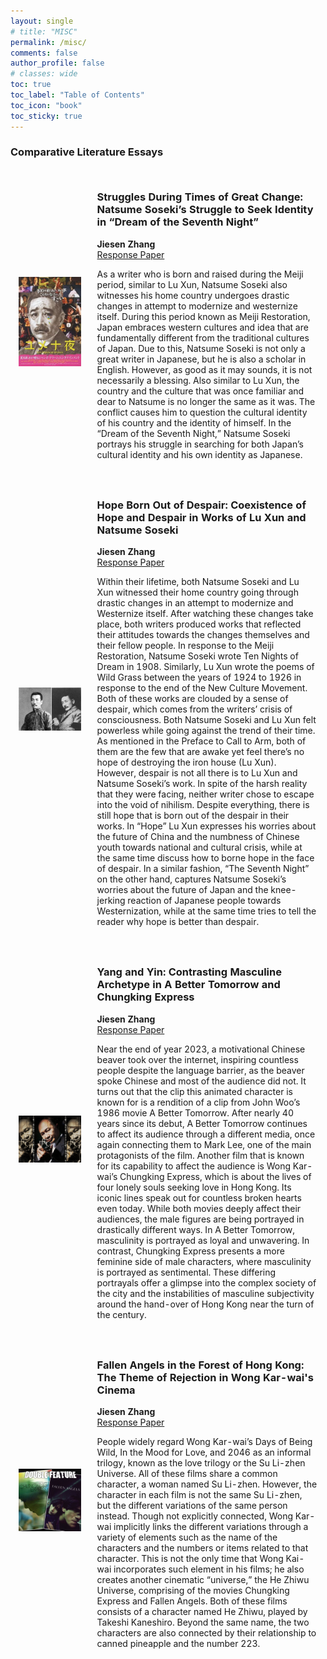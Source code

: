 ```yaml
---
layout: single
# title: "MISC"
permalink: /misc/
comments: false
author_profile: false
# classes: wide
toc: true
toc_label: "Table of Contents"
toc_icon: "book"
toc_sticky: true
---
```


<!-- ## Table of contents
{: .no_toc .text-delta }

1. TOC
{:toc} -->

### Comparative Literature Essays

<table style="width:100%;border:0px;border-spacing:0px;border-collapse:separate;margin-right:auto;margin-left:auto;">
  <tr>
    <td style="padding:2.5%;width:25%;vertical-align:middle;min-width:120px">
      <img src="../assets/images/misc/ten_nights_of_dream.png" alt="project image" style="width:auto; height:auto; max-width:100%;" />
    </td>
    <td style="padding:2.5%;width:75%;vertical-align:middle">
      <h3>Struggles During Times of Great Change: Natsume Soseki’s Struggle to Seek Identity in “Dream of the Seventh Night”</h3>
      <strong>Jiesen Zhang</strong>
      <br>
      <a href="https://diling69.github.io/assets/pdfs/essays/LTWL_120_ResponsePaper.pdf">Response Paper</a>
      <p>As a writer who is born and raised during the Meiji period, similar to Lu Xun, Natsume Soseki also witnesses his home country undergoes drastic changes in attempt to modernize and westernize itself. During this period known as Meiji Restoration, Japan embraces western cultures and idea that are fundamentally different from the traditional cultures of Japan. Due to this, Natsume Soseki is not only a great writer in Japanese, but he is also a scholar in English. However, as good as it may sounds, it is not necessarily a blessing. Also similar to Lu Xun, the country and the culture that was once familiar and dear to Natsume is no longer the same as it was. The conflict causes him to question the cultural identity of his country and the identity of himself. In the “Dream of the Seventh Night,” Natsume Soseki portrays his struggle in searching for both Japan’s cultural identity and his own identity as Japanese.</p>
    </td>
  </tr>

  <tr>
    <td style="padding:2.5%;width:25%;vertical-align:middle;min-width:120px">
      <img src="../assets/images/misc/lu_soseiki.png" alt="project image" style="width:auto; height:auto; max-width:100%;" />
    </td>
    <td style="padding:2.5%;width:75%;vertical-align:middle">
      <h3>Hope Born Out of Despair: Coexistence of Hope and Despair in Works of Lu Xun and Natsume Soseki</h3>
      <strong>Jiesen Zhang</strong>
      <br>
      <a href="https://diling69.github.io/assets/pdfs/essays/LTWL_120_MidtermPaper.pdf">Response Paper</a>
      <p>Within their lifetime, both Natsume Soseki and Lu Xun witnessed their home country going through drastic changes in an attempt to modernize and Westernize itself. After watching these changes take place, both writers produced works that reflected their attitudes towards the changes themselves and their fellow people. In response to the Meiji Restoration, Natsume Soseki wrote Ten Nights of Dream in 1908. Similarly, Lu Xun wrote the poems of Wild Grass between the years of 1924 to 1926 in response to the end of the New Culture Movement. Both of these works are clouded by a sense of despair, which comes from the writers’ crisis of consciousness. Both Natsume Soseki and Lu Xun felt powerless while going against the trend of their time. As mentioned in the Preface to Call to Arm, both of them are the few that are awake yet feel there’s no hope of destroying the iron house (Lu Xun). However, despair is not all there is to Lu Xun and Natsume Soseki’s work. In spite of the harsh reality that they were facing, neither writer chose to escape into the void of nihilism. Despite everything, there is still hope that is born out of the despair in their works. In “Hope” Lu Xun expresses his worries about the future of China and the numbness of Chinese youth towards national and cultural crisis, while at the same time discuss how to borne hope in the face of despair. In a similar fashion, “The Seventh Night” on the other hand, captures Natsume Soseki’s worries about the future of Japan and the knee-jerking reaction of Japanese people towards Westernization, while at the same time tries to tell the reader why hope is better than despair.</p>
    </td>
  </tr>

  <tr>
    <td style="padding:2.5%;width:25%;vertical-align:middle;min-width:120px">
      <img src="../assets/images/misc/john_woo.png" alt="project image" style="width:auto; height:auto; max-width:100%;" />
    </td>
    <td style="padding:2.5%;width:75%;vertical-align:middle">
      <h3>Yang and Yin: Contrasting Masculine Archetype in A Better Tomorrow and Chungking Express</h3>
      <strong>Jiesen Zhang</strong>
      <br>
      <a href="https://diling69.github.io/assets/pdfs/essays/LTEA120C_MidtermPaper.pdf">Response Paper</a>
      <p>Near the end of year 2023, a motivational Chinese beaver took over the internet, inspiring countless people despite the language barrier, as the beaver spoke Chinese and most of the audience did not. It turns out that the clip this animated character is known for is a rendition of a clip from John Woo’s 1986 movie A Better Tomorrow. After nearly 40 years since its debut, A Better Tomorrow continues to affect its audience through a different media, once again connecting them to Mark Lee, one of the main protagonists of the film. Another film that is known for its capability to affect the audience is Wong Kar-wai’s Chungking Express, which is about the lives of four lonely souls seeking love in Hong Kong. Its iconic lines speak out for countless broken hearts even today. While both movies deeply affect their audiences, the male figures are being portrayed in drastically different ways. In A Better Tomorrow, masculinity is portrayed as loyal and unwavering. In contrast, Chungking Express presents a more feminine side of male characters, where masculinity is portrayed as sentimental. These differing portrayals offer a glimpse into the complex society of the city and the instabilities of masculine subjectivity around the hand-over of Hong Kong near the turn of the century.</p>
    </td>
  </tr>

  <tr>
    <td style="padding:2.5%;width:25%;vertical-align:middle;min-width:120px">
      <img src="../assets/images/misc/ce_fa.png" alt="project image" style="width:auto; height:auto; max-width:100%;" />
    </td>
    <td style="padding:2.5%;width:75%;vertical-align:middle">
      <h3>Fallen Angels in the Forest of Hong Kong: The Theme of Rejection in Wong Kar-wai's Cinema</h3>
      <strong>Jiesen Zhang</strong>
      <br>
      <a href="https://diling69.github.io/assets/pdfs/essays/LTEA120C_MidtermPaper.pdf">Response Paper</a>
      <p>People widely regard Wong Kar-wai’s Days of Being Wild, In the Mood for Love, and 2046 as an informal trilogy, known as the love trilogy or the Su Li-zhen Universe. All of these films share a common character, a woman named Su Li-zhen. However, the character in each film is not the same Su Li-zhen, but the different variations of the same person instead. Though not explicitly connected, Wong Kar-wai implicitly links the different variations through a variety of elements such as the name of the characters and the numbers or items related to that character. This is not the only time that Wong Kai-wai incorporates such element in his films; he also creates another cinematic “universe,” the He Zhiwu Universe, comprising of the movies Chungking Express and Fallen Angels. Both of these films consists of a character named He Zhiwu, played by Takeshi Kaneshiro. Beyond the same name, the two characters are also connected by their relationship to canned pineapple and the number 223.</p>
    </td>
  </tr>
</table>
